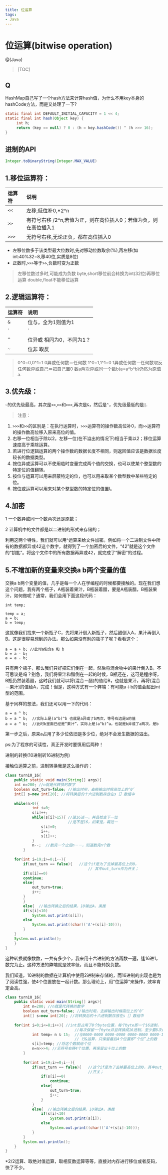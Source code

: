 ```yaml
---
title: 位运算
tags:
- Java
---
```


# 位运算(bitwise operation)

@(Java)

> [TOC]


## Q

HashMap自己写了一个hash方法来计算hash值，为什么不用key本身的hashCode方法，而是又处理了一下?

```java
static final int DEFAULT_INITIAL_CAPACITY = 1 << 4;
static final int hash(Object key) {
     int h;
     return (key == null) ? 0 : (h = key.hashCode()) ^ (h >>> 16);
}
```

## 进制的API

```java
Integer.toBinaryString(Integer.MAX_VALUE)
```

## 1.移位运算符：

|运算符|说明|
|:--|:--|
|`<<`|左移,低位补0,*2^n|
|`>>`|有符号右移 /2^n,若值为正，则在高位插入0；若值为负，则在高位插入1|
|`>>>`|无符号右移,无论正负，都在高位插入0|

* 左移位数多于该类型最大位数时,先对移动位数取余(%),再左移(如int:40%32=8,移40位,实质是8位)
* 正数时,`>>>`等于`>>`,负数时变为正数


> 左移位数过多时,可能成为负数
> byte,short移位前会转换为int(32位)再移位运算
> double,float不能移位运算


## 2.逻辑运算符：

|运算符|说明|
|:--|:--|
|`&`|位与，全为1则值为1|
|`|`|位或，有1则为1|
|`^`|位异或 相同为0，不同为1？|
|`~`|位非 取反|

> 0^0=0,0^1=1 0异或任何数＝任何数
> 1^0=1,1^1=0 1异或任何数－任何数取反
> 任何数异或自己＝把自己置0
> 数a两次异或同一个数b(a=a^b^b)仍然为原值a.


## 3.优先级：
`~`的优先级最高，其次是`<<`,`>>`和`>>>`,再次是`&`，然后是`^`，优先级最低的是`|`.

>  注意：
1. `>>>`和`>>`的区别是：在执行运算时，`>>>`运算符的操作数高位补0，而`>>`运算符的操作数高位移入原来高位的值。
2. 右移一位相当于除以2，左移一位(在不溢出的情况下)相当于乘以2；移位运算速度高于乘除运算。
3. 若进行位逻辑运算的两个操作数的数据长度不相同，则返回值应该是数据长度较长的数据类型。
4. 按位异或运算可以不使用临时变量完成两个值的交换，也可以使某个整型数的特定位的值翻转。
5. 按位与运算可以用来屏蔽特定的位，也可以用来取某个数型数中某些特定的位。
6. 按位或运算可以用来对某个整型数的特定位的值置l。

## 4.加密

1 一个数异或同一个数两次还是原数；

2 计算机中的文件都是以二进制的形式来存储的；

利用这两个特性，我们就可以用^运算来给文件加密。例如将一个二进制文件中所有的数据都异或42这个数字，就得到了一个加密后的文件，“42”就是这个文件的“钥匙”。将这个文件中的所有数据再异或42，就完成了“解密”的过程。

## 5.不增加新的变量来交换a b两个变量的值

交换a b两个变量的值，几乎是每一个人在学编程的时候都要接触的。现在我们想这个问题，我有两个瓶子，A瓶装着果汁，B瓶装着醋，要是A瓶装醋，B瓶装果汁，如何做呢？通常，我们会用下面这段代码：
```
int temp;
 
temp = a;
a = b;
b = temp;
```
这就像我们找来一个新瓶子C，先将果汁倒入新瓶子，然后醋倒入A，果汁再倒入B。这是很容易想到的办法。那么如果没有别的瓶子了呢？看看这个：
```
a = a + b; //此时a包含a 和 b
b = a - b; 
a = a - b;
```
只有两个瓶子，那么我们只好把它们倒在一起，然后将混合物中的果汁倒入B。不可思议是吗？别急，我们将果汁和醋倒在一起的时候，B瓶还在，这可是程序呀，B瓶仍然装着醋，这时我们就可以将(混合－醋)的值给B，也就是果汁，再将(混合－果汁)的值给A，完成！但是，这种方式有一个弊端：有可能a＋b的值会超出int型的范围。

基于同样的想法，我们还可以用一下的代码：
```
a = a ^ b; 
b = a ^ b;  //实际上是(a^b)^b 也就是a异或了b两次，等号右边是a的值
a = a ^ b;  //此时b里面已经是“果汁”，实际上是(a^b)^a，也就是b异或了a两次，是b
```
第一步之后，原来a占用了多少位依旧是多少位，绝对不会发生数据的溢出。

ps:为了程序的可读性，真正开发时要慎用后两种！

进制的转换(10进制转16进制为例)

接触位运算之前，进制转换我是这么操作的：

```java
class turn10_16{
    public static void main(String[] args){
    int n=200; //n就是代转换的数字
    boolean out_turn=false; //输出时用，去掉输出时候高位上的‘0’
    int[] s=new int[20]; //将转换后的十六进制数存放在s［］数组中
 
    while(n>0){
            int i=0;  
            s[i]++;
            while(s[i]>15){ //逢16进一，并且检查下一位
                            //是不是16，如果是，再进一
                s[i]=0;  
                i++;
                s[i]++;
            }
            n--;  //数完一个之后n－－，知道数完n个数
        }
 
    for(int i=19;i>=0;i--){
        if(out_turn == false){   //这个if是为了去掉最高位上的0，
                                     // 其中out_turn作为开关；
        if(s[i]==0)
        continue;
        else{
            out_turn=true;
            i++;
        }
        }
        else{  //输出转换之后的结果，10输出A，类推
        if(s[i]<10)
            System.out.print(s[i]);
        else
            System.out.print((char)('A'+(s[i]-10)));
        }
    }
    System.out.println();
    }
}
```
这种转换就像数数，一共有多少个，我来用十六进制的方法再数一遍，逢16进1，数完为止。这种方法的弊端就是效率低，而且不能转换负数。

我们知道，10进制的数据在计算机中使用2进制来存储的，而16进制的出现也是为了阅读性强，使4个位置放在一起计数。那么理论上，用“位运算”来操作，效率肯定会高。
```java
class turn10_16{
    public static void main(String[] args){
        int n=200; //n就是代转换的数字
        boolean out_turn=false; //输出时用，去掉输出时候高位上的‘0’
        int[] s=new int[20]; //将转换后的十六进制数存放在s［］数组中
 
    for(int i=0;i<=8;i++){ //int型占用了8个byte位置，每个byte即一个16进制，
                               //每次保留一个byte并且转换成16进制，至少要8次(可以优化)
            int temp= n & 15;  //与0000-0000 0000-0000 0000-0000 0000-1111进
                               // 行&运算，只保留最后4个位置即“个位”上的数
            s[i]=temp; //将这个数赋给个位
            n=n>>>4; //无符号右移4个位置，再保留出十位上的数
        }
 
        for(int i=19;i>=0;i--){
            if(out_turn == false){   //这个if是为了去掉最高位上的0，其中out_turn作为
                                     //开关；
                if(s[i]==0)
                    continue;
                else{
                    out_turn=true;
                    i++;
                }
            }
            else{  //输出转换之后的结果，10输出A，类推
                if(s[i]<10)
                    System.out.print(s[i]);
                else
                    System.out.print((char)('A'+(s[i]-10)));
            }
        }
        System.out.println();
    }
}
```

*2/2运算、取绝对值运算，取相反数运算等等，直接对内存进行移位或者反码，快了不少。